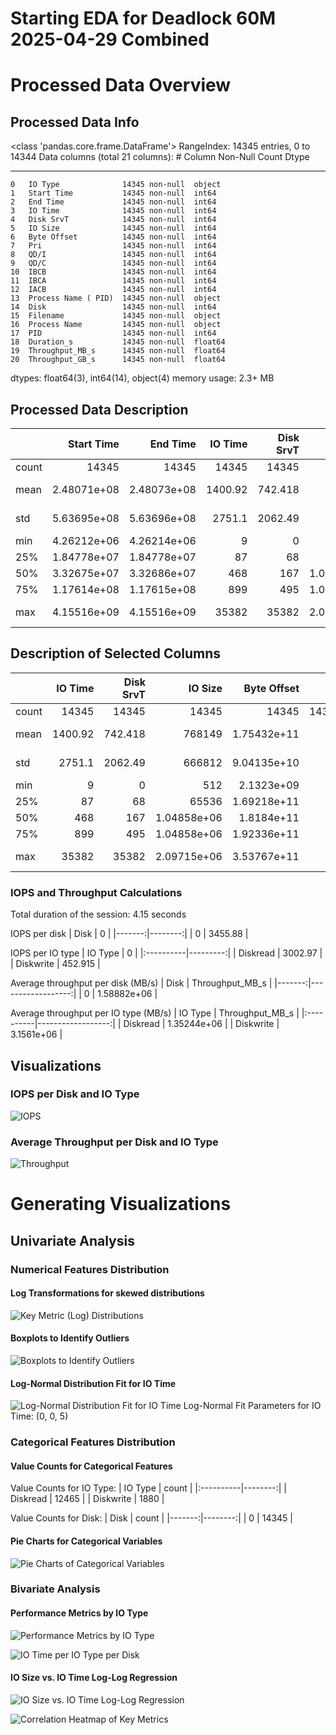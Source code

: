 # Starting EDA for Deadlock 60M 2025-04-29 Combined

# Processed Data Overview

## Processed Data Info
<class 'pandas.core.frame.DataFrame'>
   RangeIndex: 14345 entries, 0 to 14344
   Data columns (total 21 columns):
    #   Column               Non-Null Count  Dtype  
   ---  ------               --------------  -----  
    0   IO Type              14345 non-null  object 
    1   Start Time           14345 non-null  int64  
    2   End Time             14345 non-null  int64  
    3   IO Time              14345 non-null  int64  
    4   Disk SrvT            14345 non-null  int64  
    5   IO Size              14345 non-null  int64  
    6   Byte Offset          14345 non-null  int64  
    7   Pri                  14345 non-null  int64  
    8   QD/I                 14345 non-null  int64  
    9   QD/C                 14345 non-null  int64  
    10  IBCB                 14345 non-null  int64  
    11  IBCA                 14345 non-null  int64  
    12  IACB                 14345 non-null  int64  
    13  Process Name ( PID)  14345 non-null  object 
    14  Disk                 14345 non-null  int64  
    15  Filename             14345 non-null  object 
    16  Process Name         14345 non-null  object 
    17  PID                  14345 non-null  int64  
    18  Duration_s           14345 non-null  float64
    19  Throughput_MB_s      14345 non-null  float64
    20  Throughput_GB_s      14345 non-null  float64
   dtypes: float64(3), int64(14), object(4)
   memory usage: 2.3+ MB
   

## Processed Data Description
|       |      Start Time |        End Time |   IO Time |   Disk SrvT |          IO Size |     Byte Offset |   Pri |         QD/I |         QD/C |        IBCB |         IBCA |         IACB |   Disk |      PID |      Duration_s |   Throughput_MB_s |   Throughput_GB_s |
|:------|----------------:|----------------:|----------:|------------:|-----------------:|----------------:|------:|-------------:|-------------:|------------:|-------------:|-------------:|-------:|---------:|----------------:|------------------:|------------------:|
| count | 14345           | 14345           |  14345    |   14345     |  14345           | 14345           | 14345 | 14345        | 14345        | 14345       | 14345        | 14345        |  14345 | 14345    | 14345           |   14345           |     14345         |
| mean  |     2.48071e+08 |     2.48073e+08 |   1400.92 |     742.418 | 768149           |     1.75432e+11 |     3 |     0.915162 |     0.919484 |     0.78794 |     0.127222 |     0.177065 |      0 | 28577.4  |     1.40092e-06 |       1.58882e+06 |      1551.58      |
| std   |     5.63695e+08 |     5.63696e+08 |   2751.1  |    2062.49  | 666812           |     9.04135e+10 |     0 |     3.48721  |     3.51735  |     3.3725  |     0.497822 |     0.903927 |      0 |  8031.13 |     2.7511e-06  |       1.30829e+06 |      1277.63      |
| min   |     4.26212e+06 |     4.26214e+06 |      9    |       0     |    512           |     2.1323e+09  |     3 |     0        |     0        |     0       |    -3        |     0        |      0 |     4    |     9e-09       |      63.167       |         0.0616866 |
| 25%   |     1.84778e+07 |     1.84778e+07 |     87    |      68     |  65536           |     1.69218e+11 |     3 |     0        |     0        |     0       |     0        |     0        |      0 | 31764    |     8.7e-08     |  431142           |       421.037     |
| 50%   |     3.32675e+07 |     3.32686e+07 |    468    |     167     |      1.04858e+06 |     1.8184e+11  |     3 |     0        |     0        |     0       |     0        |     0        |      0 | 31764    |     4.68e-07    |       1.35685e+06 |      1325.05      |
| 75%   |     1.17614e+08 |     1.17615e+08 |    899    |     495     |      1.04858e+06 |     1.92336e+11 |     3 |     1        |     1        |     0       |     0        |     0        |      0 | 31764    |     8.99e-07    |       2.40385e+06 |      2347.51      |
| max   |     4.15516e+09 |     4.15516e+09 |  35382    |   35382     |      2.09715e+06 |     3.53767e+11 |     3 |    61        |    61        |    61       |     8        |    35        |      0 | 32164    |     3.5382e-05  |       5.89767e+06 |      5759.44      |

## Description of Selected Columns
|       |   IO Time |   Disk SrvT |          IO Size |     Byte Offset |   Pri |         QD/I |         QD/C |        IBCB |         IBCA |         IACB |      Duration_s |   Throughput_MB_s |   Throughput_GB_s |
|:------|----------:|------------:|-----------------:|----------------:|------:|-------------:|-------------:|------------:|-------------:|-------------:|----------------:|------------------:|------------------:|
| count |  14345    |   14345     |  14345           | 14345           | 14345 | 14345        | 14345        | 14345       | 14345        | 14345        | 14345           |   14345           |     14345         |
| mean  |   1400.92 |     742.418 | 768149           |     1.75432e+11 |     3 |     0.915162 |     0.919484 |     0.78794 |     0.127222 |     0.177065 |     1.40092e-06 |       1.58882e+06 |      1551.58      |
| std   |   2751.1  |    2062.49  | 666812           |     9.04135e+10 |     0 |     3.48721  |     3.51735  |     3.3725  |     0.497822 |     0.903927 |     2.7511e-06  |       1.30829e+06 |      1277.63      |
| min   |      9    |       0     |    512           |     2.1323e+09  |     3 |     0        |     0        |     0       |    -3        |     0        |     9e-09       |      63.167       |         0.0616866 |
| 25%   |     87    |      68     |  65536           |     1.69218e+11 |     3 |     0        |     0        |     0       |     0        |     0        |     8.7e-08     |  431142           |       421.037     |
| 50%   |    468    |     167     |      1.04858e+06 |     1.8184e+11  |     3 |     0        |     0        |     0       |     0        |     0        |     4.68e-07    |       1.35685e+06 |      1325.05      |
| 75%   |    899    |     495     |      1.04858e+06 |     1.92336e+11 |     3 |     1        |     1        |     0       |     0        |     0        |     8.99e-07    |       2.40385e+06 |      2347.51      |
| max   |  35382    |   35382     |      2.09715e+06 |     3.53767e+11 |     3 |    61        |    61        |    61       |     8        |    35        |     3.5382e-05  |       5.89767e+06 |      5759.44      |

### IOPS and Throughput Calculations

Total duration of the session: 4.15 seconds

IOPS per disk
|   Disk |       0 |
|-------:|--------:|
|      0 | 3455.88 |

IOPS per IO type
| IO Type   |        0 |
|:----------|---------:|
| Diskread  | 3002.97  |
| Diskwrite |  452.915 |

Average throughput per disk (MB/s)
|   Disk |   Throughput_MB_s |
|-------:|------------------:|
|      0 |       1.58882e+06 |

Average throughput per IO type (MB/s)
| IO Type   |   Throughput_MB_s |
|:----------|------------------:|
| Diskread  |       1.35244e+06 |
| Diskwrite |       3.1561e+06  |

## Visualizations

### IOPS per Disk and IO Type
![IOPS](images\iops_by_disk_and_type.png)

### Average Throughput per Disk and IO Type
![Throughput](images\Throughput_by_disk_and_type.png)

# Generating Visualizations

## Univariate Analysis

### Numerical Features Distribution

#### Log Transformations for skewed distributions
![Key Metric (Log) Distributions](images\key_metric_distributions.png)

#### Boxplots to Identify Outliers
![Boxplots to Identify Outliers](images\Boxplots_outliers.png)

#### Log-Normal Distribution Fit for IO Time
![Log-Normal Distribution Fit for IO Time](images\lognormal_io_time.png)
Log-Normal Fit Parameters for IO Time: (0, 0, 5)

### Categorical Features Distribution

#### Value Counts for Categorical Features

Value Counts for IO Type:
| IO Type   |   count |
|:----------|--------:|
| Diskread  |   12465 |
| Diskwrite |    1880 |

Value Counts for Disk:
|   Disk |   count |
|-------:|--------:|
|      0 |   14345 |

#### Pie Charts for Categorical Variables
![Pie Charts of Categorical Variables](images\categorical_pie_charts.png)

### Bivariate Analysis

#### Performance Metrics by IO Type
![Performance Metrics by IO Type](images\performance_metrics_by_io_type.png)

![IO Time per IO Type per Disk](images\io_time_per_io_type_per_disk.png)

#### IO Size vs. IO Time Log-Log Regression
![IO Size vs. IO Time Log-Log Regression](images\io_size_vs_duration_loglog.png)

![Correlation Heatmap of Key Metrics](images\correlation_heatmap.png)

